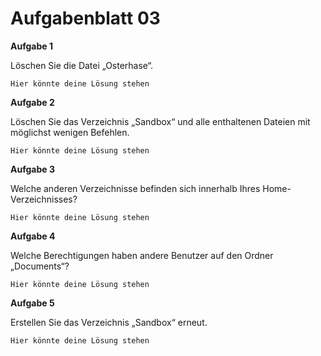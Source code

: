 # Aufgabenblatt 03

**Aufgabe 1**

Löschen Sie die Datei „Osterhase“.

`Hier könnte deine Lösung stehen`

**Aufgabe 2**

Löschen Sie das Verzeichnis „Sandbox“ und alle enthaltenen Dateien mit möglichst wenigen Befehlen.

`Hier könnte deine Lösung stehen`

**Aufgabe 3**

Welche anderen Verzeichnisse befinden sich innerhalb Ihres Home-Verzeichnisses?

`Hier könnte deine Lösung stehen`

**Aufgabe 4**

Welche Berechtigungen haben andere Benutzer auf den Ordner „Documents“?

`Hier könnte deine Lösung stehen`

**Aufgabe 5**

Erstellen Sie das Verzeichnis „Sandbox“ erneut.

`Hier könnte deine Lösung stehen`